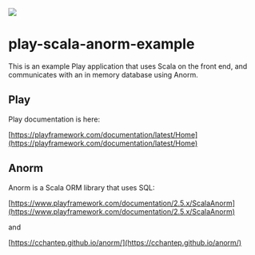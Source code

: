 [<img src="https://img.shields.io/travis/playframework/play-scala-anorm-example.svg"/>](https://travis-ci.org/playframework/play-scala-anorm-example)

# play-scala-anorm-example

This is an example Play application that uses Scala on the front end, and communicates with an in memory database using Anorm.

## Play

Play documentation is here:

[https://playframework.com/documentation/latest/Home](https://playframework.com/documentation/latest/Home)

## Anorm

Anorm is a Scala ORM library that uses SQL:

[https://www.playframework.com/documentation/2.5.x/ScalaAnorm](https://www.playframework.com/documentation/2.5.x/ScalaAnorm)

and

[https://cchantep.github.io/anorm/](https://cchantep.github.io/anorm/)
